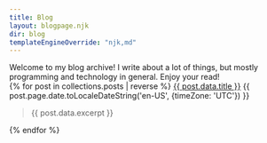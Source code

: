 ```yaml
---
title: Blog
layout: blogpage.njk
dir: blog
templateEngineOverride: "njk,md"
---
```


Welcome to my blog archive! I write about a lot of things, but mostly programming and technology in general. Enjoy your read!
<br/>
{% for post in collections.posts | reverse %}
<a href="{{ post.url }}" class="post">{{ post.data.title }}</a> <span class="post-date">{{ post.page.date.toLocaleDateString('en-US', {timeZone: 'UTC'}) }}</span>

> {{ post.data.excerpt }}

{% endfor %}
